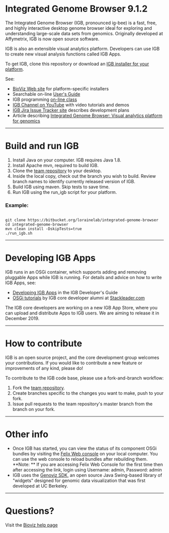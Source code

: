 # Integrated Genome Browser 9.1.2

The Integrated Genome Browser (IGB, pronounced ig-bee) is a fast, free, and highly interactive desktop genome browser ideal for exploring and understanding large-scale data sets from genomics. Originally developed at Affymetrix, IGB is now open source software. 

IGB is also an extensible visual analytics platform. Developers can use IGB to create new visual analysis functions called IGB Apps.

To get IGB, clone this repository or download an [IGB installer for your platform](https://bioviz.org/download.html).

See:

* [BioViz Web site](https://www.bioviz.org) for platform-specific installers
* Searchable on-line [User's Guide](https://wiki.transvar.org/display/igbman/Home)
* IGB programming [on-line class](https://canvas.instructure.com/courses/1164217)
* [IGB Channel on YouTube](https://www.youtube.com/channel/UC0DA2d3YdbQ55ljkRKHRBkg) with video tutorials and demos
* [IGB Jira Issue Tracker site](http://jira.transvar.org) describes development plans
* Article describing [Integrated Genome Browser: Visual analytics platform for genomics](http://bioinformatics.oxfordjournals.org/content/early/2016/04/04/bioinformatics.btw069.long) 

***

# Build and run IGB

1. Install Java on your computer. IGB requires Java 1.8. 
2. Install Apache mvn, required to build IGB.
3. Clone the [team repository](https://bitbucket.org/lorainelab/integrated-genome-browser) to your desktop.  
4. Inside the local copy, check out the branch you wish to build. Review branch names to identify currently released version of IGB. 
5. Build IGB using maven. Skip tests to save time.
6. Run IGB using the run_igb script for your platform.

### Example:
  
  

```

git clone https://bitbucket.org/lorainelab/integrated-genome-browser
cd integrated-genome-browser
mvn clean install -DskipTests=true
./run_igb.sh
```

***

# Developing IGB Apps

IGB runs in an OSGi container, which supports adding and removing pluggable Apps while IGB is running.
For details and advice on how to write IGB Apps, see:

* [Developing IGB Apps](https://wiki.transvar.org/display/igbdevelopers/Developing+IGB+Apps) in the IGB Developer's Guide
* [OSGi tutorials](https://blog.stackleader.com/tags/osgi/) by IGB core developer alumni at [Stackleader.com](https://stackleader.com)

The IGB core developers are working on a new IGB App Store, where you can upload and distribute Apps to IGB users. We are aiming to release it in December 2019.

***

# How to contribute

IGB is an open source project, and the core development group welcomes your contributions. If you would like to contribute a new feature or improvements of any kind, please do!

To contribute to the IGB code base, please use a fork-and-branch workflow:

1. Fork the [team repository](https://www.bitbucket.org/lorainelab/integrated-genome-browser).
2. Create branches specific to the changes you want to make, push to your fork.
3. Issue pull requests to the team repository's master branch from the branch on your fork.

***

# Other info

* Once IGB has started, you can view the status of its component OSGi bundles by visiting the [Felix Web console](http://localhost:7080/system/console/bundles) on your local computer. You can use the web console to reload bundles after rebuilding them.  
**Note: ** If you are accessing Felix Web Console for the first time then after accessing the link, login using Username: admin, Password: admin
* IGB uses the [Genoviz SDK](https://bitbucket.org/lorainelab/genoviz-sdk), an open source Java Swing-based library of "widgets" designed for genomic data visualization that was first developed at UC Berkeley. 

*** 

# Questions? 

Visit the [Bioviz help page](http://bioviz.org/help.html)
